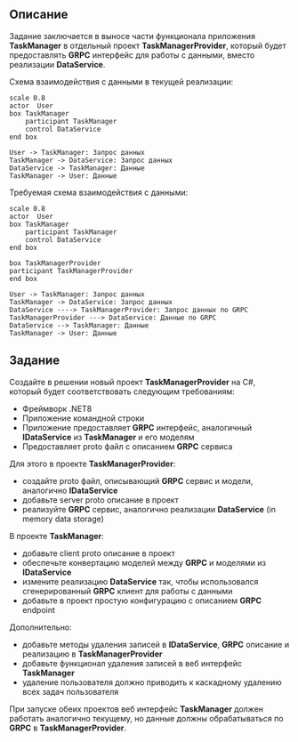 
## Описание

Задание заключается в выносе части функционала приложения **TaskManager** в отдельный проект **TaskManagerProvider**, который будет предоставлять **GRPC** интерфейс для работы с данными, вместо реализации **DataService**.

Схема взаимодействия с данными в текущей реализации:

```plantuml
scale 0.8
actor  User
box TaskManager
    participant TaskManager
    control DataService
end box

User -> TaskManager: Запрос данных
TaskManager -> DataService: Запрос данных
DataService -> TaskManager: Данные
TaskManager -> User: Данные
```

Требуемая схема взаимодействия с данными:

```plantuml
scale 0.8
actor  User
box TaskManager
    participant TaskManager
    control DataService
end box

box TaskManagerProvider
participant TaskManagerProvider
end box

User -> TaskManager: Запрос данных
TaskManager -> DataService: Запрос данных
DataService ----> TaskManagerProvider: Запрос данных по GRPC
TaskManagerProvider ---> DataService: Данные по GRPC
DataService --> TaskManager: Данные
TaskManager -> User: Данные
```

## Задание

Создайте в решении новый проект **TaskManagerProvider** на C#, который будет соответствовать следующим требованиям:

- Фреймворк .NET8
- Приложение командной строки
- Приложение предоставляет **GRPC** интерфейс, аналогичный **IDataService** из **TaskManager** и его моделям
- Предоставляет proto файл с описанием **GRPC** сервиса

Для этого в проекте **TaskManagerProvider**:

- создайте proto файл, описывающий **GRPC** сервис и модели, аналогично **IDataService**
- добавьте server proto описание в проект
- реализуйте **GRPC** сервис, аналогично реализации **DataService** (in memory data storage)

В проекте **TaskManager**:

- добавьте client proto описание в проект
- обеспечьте конвертацию моделей между **GRPC** и моделями из **IDataService**
- измените реализацию **DataService** так, чтобы использовался сгенерированный **GRPC** клиент для работы с данными
- добавьте в проект простую конфигурацию с описанием **GRPC** endpoint

Дополнительно:

- добавьте методы удаления записей в **IDataService**, **GRPC** описание и реализацию в **TaskManagerProvider**
- добавьте функционал удаления записей в веб интерфейс **TaskManager**
- удаление пользователя должно приводить к каскадному удалению всех задач пользователя
  
При запуске обеих проектов веб интерфейс **TaskManager** должен работать аналогично текущему, но данные должны обрабатываться по **GRPC** в **TaskManagerProvider**.
